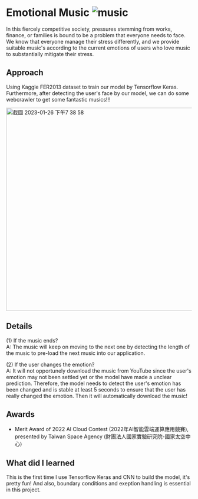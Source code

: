 # Emotional Music ![music](https://user-images.githubusercontent.com/68526411/214819784-0945bdd1-2901-4342-997f-174902ac9e02.png)


In this fiercely competitive society, pressures stemming from works, finance, or families is bound to be a problem that everyone needs to face. We know that everyone manage their stress differently, and we provide suitable music's according to the current emotions of users who love music to substantially mitigate their stress.




## Approach
Using Kaggle FER2013 dataset to train our model by Tensorflow Keras. Furthermore, after detecting the user's face by our model, we can do some webcrawler to get some fantastic musics!!! 

<img width="550" alt="截圖 2023-01-26 下午7 38 58" src="https://user-images.githubusercontent.com/68526411/214826652-de37334f-0e2d-4b3f-97f2-4cf2afaf54e7.png">

## Details
(1) If the music ends?  
  A: The music will keep on moving to the next one by detecting the length of the music to pre-load the next music into our application.
  
(2) If the user changes the emotion?  
  A: It will not opportunely download the music from YouTube since the user's emotion may not been settled yet or the model have made a unclear prediction. Therefore, the model needs to detect the user's emotion has been changed and is stable at least 5 seconds to  ensure that the user has really changed the emotion. Then it will automatically download the music!
  
## Awards
- Merit Award of 2022 AI Cloud Contest (2022年AI智能雲端運算應用競賽), presented by Taiwan Space Agency (財團法人國家實驗研究院-國家太空中心)

## What did I learned
This is the first time I use Tensorflow Keras and CNN to build the model, it's pretty fun! And also, boundary conditions and exeption handling is essential in this project.
